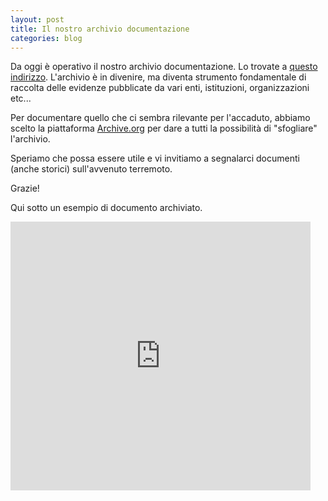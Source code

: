 ```yaml
---
layout: post
title: Il nostro archivio documentazione
categories: blog
---
```


Da oggi è operativo il nostro archivio documentazione. Lo trovate a [questo indirizzo](https://archive.org/details/@terremotocentroita). L'archivio è in divenire, ma diventa strumento fondamentale di raccolta delle evidenze pubblicate da vari enti, istituzioni, organizzazioni etc...

Per documentare quello che ci sembra rilevante per l'accaduto, abbiamo scelto la piattaforma [Archive.org](http://www.archive.org) per dare a tutti la possibilità di "sfogliare" l'archivio.

Speriamo che possa essere utile e vi invitiamo a segnalarci documenti (anche storici) sull'avvenuto terremoto.

Grazie!

Qui sotto un esempio di documento archiviato.

<iframe src='https://archive.org/stream/DELIBERAGIUNTAN179/DELIBERA_GIUNTA_n_179?ui=embed#mode/1up' width='480px' height='430px' frameborder='0' ></iframe>
